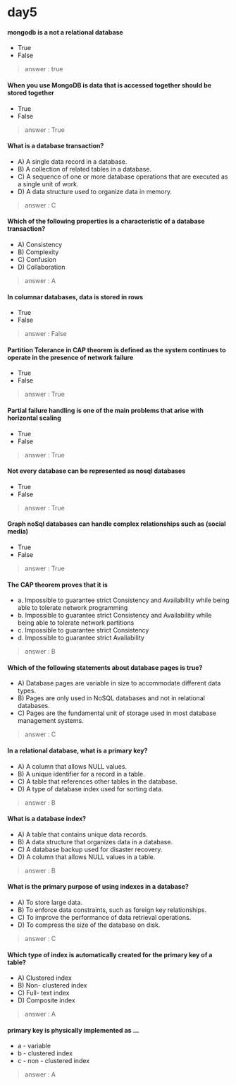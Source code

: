 # day5
#### mongodb is a not a relational database
- True
- False
> answer : true
 
#### When you use MongoDB is data that is accessed together should be stored together
- True
- False
> answer : True
#### What is a database transaction?
- A) A single data record in a database.
- B) A collection of related tables in a database.
- C) A sequence of one or more database operations that are executed as a single unit of work.
- D) A data structure used to organize data in memory.
> answer : C
#### Which of the following properties is a characteristic of a database transaction?
- A) Consistency
- B) Complexity
- C) Confusion
- D) Collaboration
> answer : A
#### In columnar databases, data is stored in rows
- True
- False
> answer : False
#### Partition Tolerance in CAP theorem is defined as the system continues to operate in the presence of network failure
- True
- False
> answer : True 
#### Partial failure handling is one of the main problems that arise with horizontal scaling
- True
- False
> answer : True

#### Not every database can be represented as nosql databases
- True
- False
> answer : True

#### Graph noSql databases can handle complex relationships such as (social media)
- True
- False
> answer : True

#### The CAP theorem proves that it is
- a. Impossible to guarantee strict Consistency and Availability while being able to tolerate network programming
- b. Impossible to guarantee strict Consistency and Availability while being able to tolerate network partitions
- c. Impossible to guarantee strict Consistency
- d. Impossible to guarantee strict Availability
> answer : B

#### Which of the following statements about database pages is true?
- A) Database pages are variable in size to accommodate different data types.
- B) Pages are only used in NoSQL databases and not in relational databases.
- C) Pages are the fundamental unit of storage used in most database management systems.
> answer : C

#### In a relational database, what is a primary key?
- A) A column that allows NULL values.
- B) A unique identifier for a record in a table.
- C) A table that references other tables in the database.
- D) A type of database index used for sorting data.
> answer : B

#### What is a database index?
- A) A table that contains unique data records.
- B) A data structure that organizes data in a database.
- C) A database backup used for disaster recovery.
- D) A column that allows NULL values in a table.
> answer : B

#### What is the primary purpose of using indexes in a database?
- A) To store large data.
- B) To enforce data constraints, such as foreign key relationships.
- C) To improve the performance of data retrieval operations.
- D) To compress the size of the database on disk.
> answer : C

#### Which type of index is automatically created for the primary key of a table?
- A) Clustered index
- B) Non- clustered index
- C) Full- text index
- D) Composite index
> answer : A
#### primary key is physically implemented as ...
- a -  variable
- b -  clustered index
- c -  non -  clustered index
> answer : A
